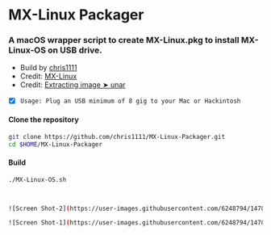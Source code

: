 # MX-Linux Packager

### A macOS wrapper script to create MX-Linux.pkg to install MX-Linux-OS on USB drive.

- Build by [chris1111](https://github.com/chris1111/)
- Credit: [MX-Linux](https://github.com/MX-Linux)
- Credit: [Extracting image ➤ unar](https://github.com/ashang/unar)

- [x] `Usage: Plug an USB minimum of 8 gig to your Mac or Hackintosh`

#### Clone the repository
```bash
git clone https://github.com/chris1111/MX-Linux-Packager.git
cd $HOME/MX-Linux-Packager
```

#### Build
```bash
./MX-Linux-OS.sh



![Screen Shot-2](https://user-images.githubusercontent.com/6248794/147888922-766c4818-a7cb-4198-a020-33e706d94fc5.png)

![Screen Shot-1](https://user-images.githubusercontent.com/6248794/147886293-0954564e-1f3a-431d-a614-32165d8eb6ce.png)
